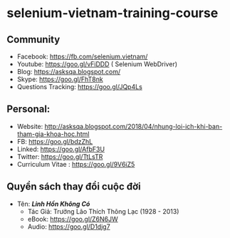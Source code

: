 # selenium-vietnam-training-course

## Community

  * Facebook: https://fb.com/selenium.vietnam/
  * Youtube:  https://goo.gl/vFiDDD ( Selenium WebDriver)
  * Blog: https://asksqa.blogspot.com/
  * Skype: https://goo.gl/FhT8nk
  * Questions Tracking: https://goo.gl/JQp4Ls

## Personal:
  * Website: http://asksqa.blogspot.com/2018/04/nhung-loi-ich-khi-ban-tham-gia-khoa-hoc.html
  * FB: https://goo.gl/bdzZhL
  * Linked: https://goo.gl/AfbF3U
  * Twitter: https://goo.gl/TtLsTR
  * Curriculum Vitae : https://goo.gl/9V6iZ5
  
## Quyển sách thay đổi cuộc đời
  * Tên: _**Linh Hồn Không Có**_
    * Tác Giả: Trưởng Lão Thích Thông Lạc (1928 - 2013)
    * eBook: https://goo.gl/Z6N6JW
    * Audio: https://goo.gl/D1djg7
